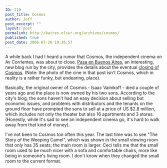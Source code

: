```yaml
---
ID: 210
post_title: Cosmos
author: Jeff
post_excerpt: ""
layout: post
permalink: http://baires.elsur.org/archives/cosmos/
published: true
post_date: 2006-07-26 19:26:57
---
```

A while back I had I heard a rumor that Cosmos, the independent cinema on Av Corrientes, was about to close.  <a href="http://www.buenosaires.gov.ar/blog/pasaenbsas/">Pasa en Buenos Aires</a>, an interesting, new blog run by the city, provides the details about the eventual <a href="http://www.buenosaires.gov.ar/blog/pasaenbsas/2006/07/26/otro-cierre-que-duele/">closing of Cosmos</a>. (Note: the photo of the cine in that post isn't Cosmos, which in reality is a rather funky, but endearing, place). 

Basically, the original owner of Cosmos - Isaac Vainikoff - died a couple of years ago and the place is now owned by his two sons. According to the city's blog, the sons haven't had an easy decision about selling but economic issues, and  problems with distributors and the tenants on the ground floor have prompted the sons to sell at a price of US $2.8 million, which includes not only the theater but also 16 apartments and 3 stores. (Honestly, while it's sad to see an independent cinema go, it's hard to walk away from that kind of money). 

I've not been to Cosmos too often this year. The last time was to see "The Story of the Weeping Camel", which was shown in the small viewing room that only has 35 seats; the main room is larger. Ceci tells me that the small room used to be much nicer with a sofa and comfortable chairs, more like being in someone's living room. I don't know when they changed the small room to the current format.